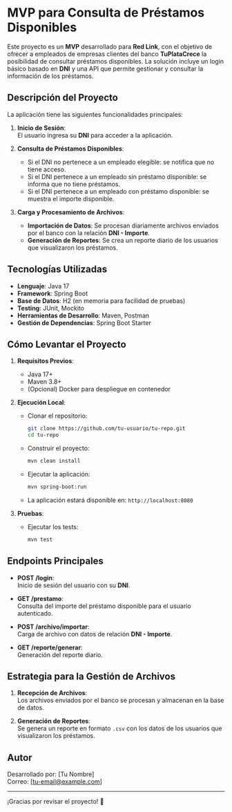 # MVP para Consulta de Préstamos Disponibles

Este proyecto es un **MVP** desarrollado para **Red Link**, con el objetivo de ofrecer a empleados de empresas clientes del banco **TuPlataCrece** la posibilidad de consultar préstamos disponibles. La solución incluye un login básico basado en **DNI** y una API que permite gestionar y consultar la información de los préstamos.

## **Descripción del Proyecto**

La aplicación tiene las siguientes funcionalidades principales:

1. **Inicio de Sesión**:  
   El usuario ingresa su **DNI** para acceder a la aplicación.

2. **Consulta de Préstamos Disponibles**:  
   - Si el DNI no pertenece a un empleado elegible: se notifica que no tiene acceso.  
   - Si el DNI pertenece a un empleado sin préstamo disponible: se informa que no tiene préstamos.  
   - Si el DNI pertenece a un empleado con préstamo disponible: se muestra el importe disponible.

3. **Carga y Procesamiento de Archivos**:  
   - **Importación de Datos**: Se procesan diariamente archivos enviados por el banco con la relación **DNI - Importe**.  
   - **Generación de Reportes**: Se crea un reporte diario de los usuarios que visualizaron los préstamos.

## **Tecnologías Utilizadas**

- **Lenguaje**: Java 17  
- **Framework**: Spring Boot  
- **Base de Datos**: H2 (en memoria para facilidad de pruebas)  
- **Testing**: JUnit, Mockito  
- **Herramientas de Desarrollo**: Maven, Postman  
- **Gestión de Dependencias**: Spring Boot Starter

## **Cómo Levantar el Proyecto**

1. **Requisitos Previos**:
   - Java 17+
   - Maven 3.8+
   - (Opcional) Docker para despliegue en contenedor

2. **Ejecución Local**:
   - Clonar el repositorio:
     ```bash
     git clone https://github.com/tu-usuario/tu-repo.git
     cd tu-repo
     ```
   - Construir el proyecto:
     ```bash
     mvn clean install
     ```
   - Ejecutar la aplicación:
     ```bash
     mvn spring-boot:run
     ```
   - La aplicación estará disponible en: `http://localhost:8080`

3. **Pruebas**:
   - Ejecutar los tests:
     ```bash
     mvn test
     ```

## **Endpoints Principales**

- **POST /login**:  
  Inicio de sesión del usuario con su **DNI**.  

- **GET /prestamo**:  
  Consulta del importe del préstamo disponible para el usuario autenticado.  

- **POST /archivo/importar**:  
  Carga de archivo con datos de relación **DNI - Importe**.  

- **GET /reporte/generar**:  
  Generación del reporte diario.

## **Estrategia para la Gestión de Archivos**

1. **Recepción de Archivos**:  
   Los archivos enviados por el banco se procesan y almacenan en la base de datos.  

2. **Generación de Reportes**:  
   Se genera un reporte en formato `.csv` con los datos de los usuarios que visualizaron los préstamos.

## **Autor**

Desarrollado por: [Tu Nombre]  
Correo: [tu-email@example.com]  

---

¡Gracias por revisar el proyecto! 🚀
